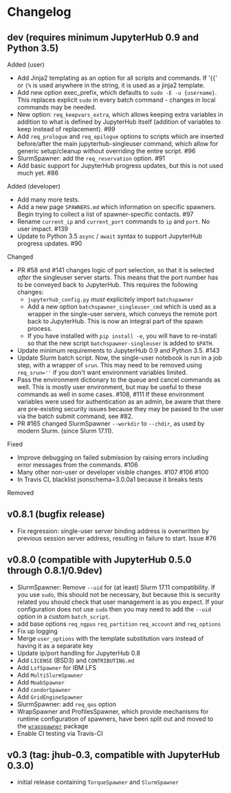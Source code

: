# Changelog

## dev (requires minimum JupyterHub 0.9 and Python 3.5)

Added (user)

* Add Jinja2 templating as an option for all scripts and commands.  If '{{' or `{%` is used anywhere in the string, it is used as a jinja2 template.
* Add new option exec_prefix, which defaults to `sudo -E -u {username}`.  This replaces explicit `sudo` in every batch command - changes in local commands may be needed.
* New option: `req_keepvars_extra`, which allows keeping extra variables in addition to what is defined by JupyterHub itself (addition of variables to keep instead of replacement).  #99
* Add `req_prologue` and `req_epilogue` options to scripts which are inserted before/after the main jupyterhub-singleuser command, which allow for generic setup/cleanup without overriding the entire script.  #96
* SlurmSpawner: add the `req_reservation` option.  #91
* Add basic support for JupyterHub progress updates, but this is not used much yet.  #86

Added (developer)

* Add many more tests.
* Add a new page `SPAWNERS.md` which information on specific spawners.  Begin trying to collect a list of spawner-specific contacts.  #97
* Rename `current_ip` and `current_port` commands to `ip` and `port`.  No user impact.  #139
* Update to Python 3.5 `async` / `await` syntax to support JupyterHub progress updates.  #90

Changed

* PR #58 and #141 changes logic of port selection, so that it is selected *after* the singleuser server starts.  This means that the port number has to be conveyed back to JupyterHub.  This requires the following changes:
  - `jupyterhub_config.py` *must* explicitely import `batchspawner`
  - Add a new option `batchspawner_singleuser_cmd` which is used as a wrapper in the single-user servers, which conveys the remote port back to JupyterHub.  This is now an integral part of the spawn process.
  - If you have installed with `pip install -e`, you will have to re-install so that the new script `batchspawner-singleuser` is added to `$PATH`.
* Update minimum requirements to JupyterHub 0.9 and Python 3.5.  #143
* Update Slurm batch script.  Now, the single-user notebook is run in a job step, with a wrapper of `srun`.  This may need to be removed using `req_srun=''` if you don't want environment variables limited.
* Pass the environment dictionary to the queue and cancel commands as well.  This is mostly user environment, but may be useful to these commands as well in some cases. #108, #111  If these environment variables were used for authentication as an admin, be aware that there are pre-existing security issues because they may be passed to the user via the batch submit command, see #82.
* PR #165 changed SlurmSpawner `--workdir` to `--chdir`, as used by modern Slurm. (since Slurm 17.11).


Fixed

* Improve debugging on failed submission by raising errors including error messages from the commands.  #106
* Many other non-user or developer visible changes.  #107 #106 #100
* In Travis CI, blacklist jsonschema=3.0.0a1 because it breaks tests

Removed


## v0.8.1 (bugfix release)

* Fix regression: single-user server binding address is overwritten by previous session server address, resulting in failure to start.  Issue #76

## v0.8.0 (compatible with JupyterHub 0.5.0 through 0.8.1/0.9dev)

* SlurmSpawner: Remove `--uid` for (at least) Slurm 17.11 compatibility.  If you use `sudo`, this should not be necessary, but because this is security related you should check that user management is as you expect.  If your configuration does not use `sudo` then you may need to add the `--uid` option in a custom `batch_script`.
* add base options `req_ngpus` `req_partition` `req_account` and `req_options` 
* Fix up logging
* Merge `user_options` with the template substitution vars instead of having it as a separate key
* Update ip/port handling for JupyterHub 0.8
* Add `LICENSE` (BSD3) and `CONTRIBUTING.md`
* Add `LsfSpawner` for IBM LFS
* Add `MultiSlurmSpawner`
* Add `MoabSpawner`
* Add `condorSpawner`
* Add `GridEngineSpawner`
* SlurmSpawner: add `req_qos` option
* WrapSpawner and ProfilesSpawner, which provide mechanisms for runtime configuration of spawners, have been split out and moved to the [`wrapspawner`](https://github.com/jupyterhub/wrapspawner) package
* Enable CI testing via Travis-CI


## v0.3 (tag: jhub-0.3, compatible with JupyterHub 0.3.0)

* initial release containing `TorqueSpawner` and `SlurmSpawner`

